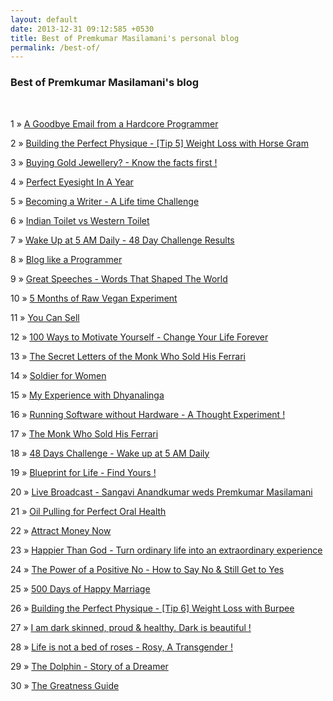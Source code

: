 ```yaml
---
layout: default
date: 2013-12-31 09:12:585 +0530
title: Best of Premkumar Masilamani's personal blog
permalink: /best-of/
---
```


<div class="post">
<h3>Best of Premkumar Masilamani's blog</h3>
<br/>
<p><span>1</span> &raquo; <a href="/a-goodbye-email-from-a-hardcore-programmer/">A Goodbye Email from a Hardcore Programmer</a><p>
<p><span>2</span> &raquo; <a href="/building-the-perfect-physique-tip-5-weight-loss-with-horse-gram/">Building the Perfect Physique - [Tip 5] Weight Loss with Horse Gram</a><p>
<p><span>3</span> &raquo; <a href="/buying-gold-jewellery-know-the-facts-first/">Buying Gold Jewellery? - Know the facts first !</a><p>
<p><span>4</span> &raquo; <a href="/perfect-eyesight-in-a-year-2014/">Perfect Eyesight In A Year</a><p>
<p><span>5</span> &raquo; <a href="/becoming-a-writer-challenge-premkumar-masilamani/">Becoming a Writer - A Life time Challenge</a><p>
<p><span>6</span> &raquo; <a href="/indian-toilet-vs-western-toilet/">Indian Toilet vs Western Toilet</a><p>
<p><span>7</span> &raquo; <a href="/wake-up-at-5-AM-daily-48-day-challenge-results/">Wake Up at 5 AM Daily - 48 Day Challenge Results</a><p>
<p><span>8</span> &raquo; <a href="/blog-like-a-programmer/">Blog like a Programmer</a><p>
<p><span>9</span> &raquo; <a href="/great-speeches-words-that-shaped-the-world-edward-humphrey-book-review/">Great Speeches - Words That Shaped The World</a><p>
<p><span>10</span> &raquo; <a href="/5-months-of-raw-vegan-experiment/">5 Months of Raw Vegan Experiment</a><p>
<p><span>11</span> &raquo; <a href="/you-can-sell-shiv-khera-book-review/">You Can Sell</a><p>
<p><span>12</span> &raquo; <a href="/100-ways-to-motivate-yourself-change-your-life-forever-steve-chandler-audiobook-review/">100 Ways to Motivate Yourself - Change Your Life Forever</a><p>
<p><span>13</span> &raquo; <a href="/the-secret-letters-of-the-monk-who-sold-his-ferrari-robin-sharma-book-review/">The Secret Letters of the Monk Who Sold His Ferrari</a><p>
<p><span>14</span> &raquo; <a href="/soldier-for-women/">Soldier for Women</a><p>
<p><span>15</span> &raquo; <a href="/my-experience-with-dhyanalinga/">My Experience with Dhyanalinga</a><p>
<p><span>16</span> &raquo; <a href="/running-software-without-hardware-a-thought-experiment/">Running Software without Hardware - A Thought Experiment !</a><p>
<p><span>17</span> &raquo; <a href="/the-monk-who-sold-his-ferrari-robin-sharma-book-review/">The Monk Who Sold His Ferrari</a><p>
<p><span>18</span> &raquo; <a href="/48-days-challenge-wake-up-at-5-am-daily/">48 Days Challenge - Wake up at 5 AM Daily</a><p>
<p><span>19</span> &raquo; <a href="/blueprint-for-life-find-yours/">Blueprint for Life - Find Yours !</a><p>
<p><span>20</span> &raquo; <a href="/live-broadcast-sangavi-anandkumar-weds-premkumar-masilamani/">Live Broadcast - Sangavi Anandkumar weds Premkumar Masilamani</a><p>
<p><span>21</span> &raquo; <a href="/oil-pulling-for-perfect-oral-health/">Oil Pulling for Perfect Oral Health</a><p>
<p><span>22</span> &raquo; <a href="/attract-money-now-audio-joe-vitale-book-review/">Attract Money Now</a><p>
<p><span>23</span> &raquo; <a href="/happier-than-god-turn-ordinary-life-into-an-extraordinary-experience-neale-donald-walsch-book-review/">Happier Than God - Turn ordinary life into an extraordinary experience</a><p>
<p><span>24</span> &raquo; <a href="/the-power-of-a-positive-no-how-to-say-no-still-get-to-yes-william-ury-book-review/">The Power of a Positive No - How to Say No & Still Get to Yes</a><p>
<p><span>25</span> &raquo; <a href="/500-days-of-happy-marriage/">500 Days of Happy Marriage</a><p>
<p><span>26</span> &raquo; <a href="/building-the-perfect-physique-tip-6-weight-loss-with-burpee/">Building the Perfect Physique - [Tip 6] Weight Loss with Burpee</a><p>
<p><span>27</span> &raquo; <a href="/i-am-dark-skinned-proud-healthy-dark-is-beautiful/">I am dark skinned, proud & healthy. Dark is beautiful !</a><p>
<p><span>28</span> &raquo; <a href="/life-is-not-a-bed-of-roses-rosy-a-transgender/">Life is not a bed of roses - Rosy, A Transgender !</a><p>
<p><span>29</span> &raquo; <a href="/the-dolphin-story-of-a-dreamer-sergio-bambaren-michele-book-review/">The Dolphin - Story of a Dreamer</a><p>
<p><span>30</span> &raquo; <a href="/the-greatness-guide-robin-sharma-book-review/">The Greatness Guide</a><p>

</div>
<br/>


